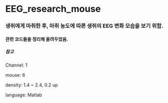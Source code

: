 # EEG_research_mouse

### 생쥐에게 마취한 후, 마취 농도에 따른 생쥐의 EEG 변화 모습을 보기 위함.

#### 관련 코드들을 정리해 올려두었음.

##### 참고
Channel: 1

mouse: 6

density: 1.4 ~ 2.4, 0.2 up

language: Matlab
